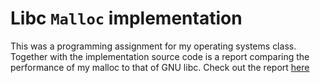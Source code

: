 # Libc `Malloc` implementation
This was a programming assignment for my operating systems class. Together with the implementation source code is a report comparing the performance of my malloc to that of GNU libc. Check out the report [here](./malloc_report.pdf)
